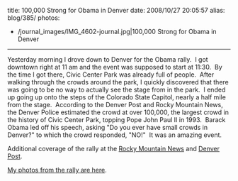 title: 100,000 Strong for Obama in Denver
date: 2008/10/27 20:05:57
alias: blog/385/
photos:
- /journal_images/IMG_4602-journal.jpg|100,000 Strong for Obama in Denver
---
Yesterday morning I drove down to Denver for the Obama rally.  I got downtown right at 11 am and the event was supposed to start at 11:30.  By the time I got there, Civic Center Park was already full of people.  After walking through the crowds around the park, I quickly discovered that there was going to be no way to actually see the stage from in the park.  I ended up going up onto the steps of the Colorado State Capitol, nearly a half mile from the stage.  According to the Denver Post and Rocky Mountain News, the Denver Police estimated the crowd at over 100,000, the largest crowd in the history of Civic Center Park, topping Pope John Paul II in 1993.  Barack Obama led off his speech, asking "Do you ever have small crowds in Denver?" to which the crowd responded, "NO!"  It was an amazing event.

Additional coverage of the rally at the [Rocky Mountain News](http://rockymountainnews.com/news/2008/oct/26/obama-pushes-early-voting-theme-45000-fort-collins/?partner=RSS) and [Denver Post](http://www.denverpost.com/ci_10824239?source=rss).

[My photos from the rally are here](/PhotoAlbum.aspx?ID=OBAMA20081026).